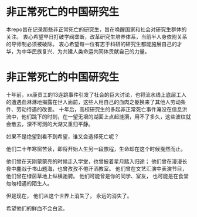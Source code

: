 # 非正常死亡的中国研究生

本repo旨在记录那些非正常死亡的研究生，旨在唤醒国家和社会对研究生群体的关注。
衷心希望早日打破学阀垄断，改革研究生培养体系，当前半人身依附关系的导师制必须被破除。
衷心希望每一位有志于科研的研究生都能施展自己的才华，为中华民族复兴、为共建人类命运共同体贡献自己的力量。











# 非正常死亡的中国研究生
 
 十年前，xx康员工的13连跳事件引发了社会的巨大讨论，也将流水线上底层工人的遭遇血淋淋地揭露在世人面前，这些人用自己的血肉之躯换来了其他人劳动条件、劳动待遇的改善。
 十年后，高校研究生的多起非正常死亡事件淹没在信息洪流中，他们跳下的时刻，在一望无垠的湖面上点起涟漪，用不了多久，这些波纹就会散去，深不可测的大湖又重归平静。
 
 如果不是绝望到看不到希望，谁又会选择死亡呢？
 
 他们二十年寒窗苦读，即将开始人生另一段旅程，生命却在这个时候戛然而止。
 
 他们曾在天刚蒙蒙亮的时候走入学堂，也曾披着星月踏入归途；
 他们曾在漫漫长夜中鏖战于书山题海，也曾孜孜不倦汗洒教室。
 他们曾在文艺汇演中表演节目，
 他们曾在绿茵草地上纵横驰骋。
 他们可能曾是你的同学、室友，
 也可能是在食堂匆匆相遇的陌生人。
 
 但是现在，
 他们从这个世界上消失了，
 永远的消失了。
 
 希望他们的鲜血不会白流。
